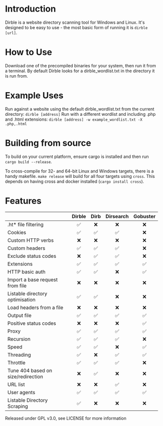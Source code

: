 # Introduction

Dirble is a website directory scanning tool for Windows and Linux. It's designed to be easy to use - the most basic form of running it is `dirble [url]`.

# How to Use

Download one of the precompiled binaries for your system, then run it from a terminal. By default Dirble looks for a dirble_wordlist.txt in the directory it is run from.

# Example Uses

Run against a website using the default dirble_wordlist.txt from the current directory:
`dirble [address]`
Run with a different wordlist and including .php and .html extensions:
`dirble [address] -w example_wordlist.txt -X .php,.html`

# Building from source

To build on your current platform, ensure cargo is installed and then run `cargo build --release`.

To cross-compile for 32- and 64-bit Linux and Windows targets, there is a handy makefile. `make release` will build for all four targets using `cross`. This depends on having cross and docker installed (`cargo install cross`).

# Features

|                                  | Dirble | Dirb | Dirsearch | Gobuster |
|----------------------------------|:------:|:----:|:---------:|:--------:|
| .ht* file filtering              |    ✅   |   ❌  |     ❌     |     ❌    |
| Cookies                          |    ✅   |   ✅  |     ✅     |     ❌    |
| Custom HTTP verbs                |    ❌   |   ❌  |     ❌     |     ❌    |
| Custom headers                   |    ✅   |   ✅  |     ✅     |     ❌    |
| Exclude status codes             |    ❌   |   ✅  |     ✅     |     ❌    |
| Extensions                       |    ✅   |   ✅  |     ✅     |     ✅    |
| HTTP basic auth                  |    ✅   |   ✅  |     ❌     |     ✅    |
| Import a base request from file  |    ❌   |   ❌  |     ❌     |     ❌    |
| Listable directory optimisation  |    ✅   |   ✅  |     ❌     |     ❌    |
| Load headers from a file         |    ❌   |   ❌  |     ❌     |     ❌    |
| Output file                      |    ✅   |   ✅  |     ✅     |     ✅    |
| Positive status codes            |    ❌   |   ❌  |     ❌     |     ✅    |
| Proxy                            |    ✅   |   ✅  |     ✅     |     ✅    |
| Recursion                        |    ✅   |   ✅  |     ✅     |     ❌    |
| Speed                            |    ✅   |   ✅  |     ❌     |     ✅    |
| Threading                        |    ✅   |   ❌  |     ✅     |     ✅    |
| Throttle                         |    ✅   |   ✅  |     ✅     |     ❌    |
| Tune 404 based on size/redirection |    ❌   |   ✅  |     ❌     |     ❌    |
| URL list                         |    ❌   |   ❌  |     ✅     |     ❌    |
| User agents                      |    ✅   |   ✅  |     ✅     |     ✅    |
| Listable Directory Scraping      |    ✅   |   ❌  |     ❌     |     ❌    |


Released under GPL v3.0, see LICENSE for more information